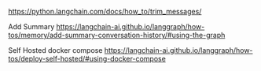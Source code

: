 https://python.langchain.com/docs/how_to/trim_messages/

Add Summary
https://langchain-ai.github.io/langgraph/how-tos/memory/add-summary-conversation-history/#using-the-graph


Self Hosted docker compose
https://langchain-ai.github.io/langgraph/how-tos/deploy-self-hosted/#using-docker-compose